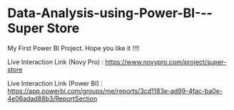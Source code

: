 # Data-Analysis-using-Power-BI---Super Store

My First Power BI Project. Hope you like it !!!!

Live Interaction Link (Novy Pro) : https://www.novypro.com/project/super-store



Live Interaction Link (Power BI) : https://app.powerbi.com/groups/me/reports/3cd1183e-ad99-4fac-ba0e-4e06adad88b3/ReportSection

